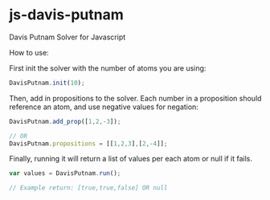 js-davis-putnam
===============

Davis Putnam Solver for Javascript

How to use:

First init the solver with the number of atoms you are using:

```js
DavisPutnam.init(10);
```

Then, add in propositions to the solver. Each number in a proposition
should reference an atom, and use negative values for negation:

```js
DavisPutnam.add_prop([1,2,-3]);

// OR
DavisPutnam.propositions = [[1,2,3],[2,-4]];
```

Finally, running it will return a list of values per each atom or null if it fails.

```js
var values = DavisPutnam.run();

// Example return: [true,true,false] OR null
```